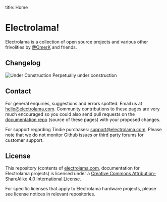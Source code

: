 title: Home

# Electrolama!

Electrolama is a collection of open source projects and various other frivolities by [@OmerK](https://twitter.com/omerk) and friends.


## Changelog

<ul id="commits"></ul>

<script>
document.addEventListener( "DOMContentLoaded", function(event) {

  let url = 'https://api.github.com/repos/electrolama/docs/commits';

  fetch(url)
  .then(res => res.json())
  .then( (out) => {

    var commits_list = document.getElementById("commits");

    commits = out.slice(0, 10)
    commits.forEach( function(commit, index){

      var commit_date = new Date(commit.commit.author.date)
      var commit_details = document.createElement('a');
      commit_details.appendChild( document.createTextNode(commit.commit.message) )
      commit_details.href = commit.html_url

      var li = document.createElement("li");
      li.appendChild( document.createTextNode(commit_date.toLocaleDateString() + " - ") )
      li.appendChild(commit_details)
      li.appendChild( document.createTextNode(" (" + commit.author.login + ")") )
      commits_list.appendChild(li);

    } );

  } )
  .catch(err => { throw err });
  
} );
</script>

![Under Construction](_assets/under_construction.gif) Perpetually under construction 


## Contact 

For general enquiries, suggestions and errors spotted: Email us at [hello@electrolama.com](mailto:hello@electrolama.com). Community contributions to these pages are very much encouraged so you could also send pull requests on the [documentation repo](https://github.com/electrolama/docs) (source of these pages) with your proposed changes.

For support regarding Tindie purchases: [support@electrolama.com](mailto:support@electrolama.com). Please note that we do not monitor Github issues or third party forums for customer support.

## License
This repository (contents of [electrolama.com](https://electrolama.com), documentation for Electrolama projects) is licensed under a [Creative Commons Attribution-ShareAlike 4.0 International License](http://creativecommons.org/licenses/by-sa/4.0/). 

For specific licenses that apply to Electrolama hardware projects, please see license notices in relevant repositories.
